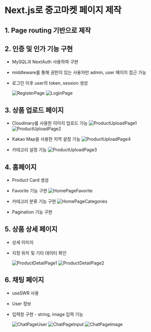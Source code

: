 # Next.js로 중고마켓 페이지 제작

## 1. Page routing 기반으로 제작

## 2. 인증 및 인가 기능 구현

- MySQL과 NextAuth 사용하여 구현
- middleware를 통해 권한이 있는 사용자만 admin, user 페이지 접근 가능
- 로그인 이후 user의 token, session 생성

  ![RegisterPage](./public/RegisterPage.png)
  ![LoginPage](./public/LoginPage.png)

## 3. 상품 업로드 페이지

- Cloudinary를 사용한 이미지 업로드 기능
  ![ProductUploadPage1](./public/ProductUploadPage1.png)
  ![ProductUploadPage2](./public/ProductUploadPage2.png)

- Kakao Map을 사용한 지역 설정 기능
  ![ProductUploadPage4](./public/ProductUploadPage4.png)

- 카테고리 설정 기능
  ![ProductUploadPage3](./public/ProductUploadPage3.png)

## 4. 홈페이지

- Product Card 생성
- Favorite 기능 구현
  ![HomePageFavorite](./public/HomePageFavorite.png)

- 카테고리 분류 기능 구현
  ![HomePageCategories](./public/HomePageCategories.png)

- Pagination 기능 구현

## 5. 상품 상세 페이지

- 상세 이미지
- 지정 위치 및 기타 데이터 확인

  ![ProductDetailPage1](./public/ProductDetailPage1.png)
  ![ProductDetailPage2](./public/ProductDetailPage2.png)

## 6. 채팅 페이지

- useSWR 사용
- User 정보
- 입력창 구현 - string, image 입력 기능

  ![ChatPageUser](./public/ChatPageUser.png)
  ![ChatPageInput](./public/ChatPageInput.png)
  ![ChatPageImage](./public/ChatPageImage.png)
